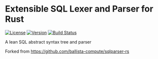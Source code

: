 # Extensible SQL Lexer and Parser for Rust

[![License](https://img.shields.io/badge/License-Apache%202.0-blue.svg)](https://opensource.org/licenses/Apache-2.0)
[![Version](https://img.shields.io/crates/v/sql-ast.svg)](https://crates.io/crates/sql-ast)
[![Build Status](https://travis-ci.com/ivanceras/sql-ast.svg?branch=master)](https://travis-ci.com/ivanceras/sql-ast)

A lean SQL abstract syntax tree and parser

Forked from https://github.com/ballista-compute/sqlparser-rs
